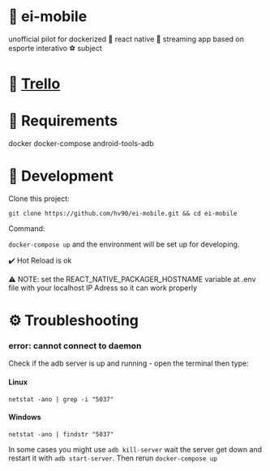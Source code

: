 # 📁 ei-mobile
unofficial pilot for dockerized 🐳 react native 📶 streaming app based on esporte interativo ⚽  subject

# 🔗 <a href="https://trello.com/b/f4bSU8vh/react-native-docker-streaming-esporte-interativo">Trello</a>

# 🎯 Requirements
docker
docker-compose
android-tools-adb

# 🚧 Development
Clone this project: 

`git clone https://github.com/hv90/ei-mobile.git && cd ei-mobile`

Command:

`docker-compose up` and the environment will be set up
for developing.

✔️ Hot Reload is ok

⚠️ NOTE: set the REACT_NATIVE_PACKAGER_HOSTNAME variable at .env file with your localhost 
IP Adress so it can work properly

# ⚙️ Troubleshooting
<h3>error: cannot connect to daemon</h3>
Check if the adb server is up and running - open the terminal then type: 
<h4>Linux</h4>

`netstat -ano | grep -i "5037"`
<h4>Windows</h4>

`netstat -ano | findstr "5037"`

In some cases you might use `adb kill-server` wait the server get down and restart it with `adb start-server`. 
Then rerun `docker-compose up`
